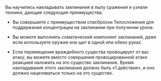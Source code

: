 Вы научились накладывать заклинания в пылу сражения и узнали техники, дающие следующие преимущества:





- Вы совершаете с преимуществом спасброски Телосложения для поддержания концентрации на заклинании при получении урона.

- Вы можете выполнять соматический компонент заклинаний, даже если используете оружие или щит в одной или обеих руках.

- Если перемещение враждебного существа провоцирует от вас атаку, вы можете вместо совершения провоцированной атаки реакцией наложить на это существо заклинание. Время накладывания этого заклинания должно быть «1 действие», и оно должно нацеливаться только на это существо.

